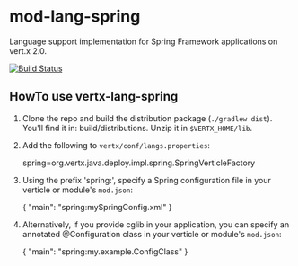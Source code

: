 # mod-lang-spring

Language support implementation for Spring Framework applications on vert.x 2.0.

[![Build Status](https://travis-ci.org/vert-x/vertx-junit-annotations.png?branch=master)](https://travis-ci.org/swilliams-vmw/vertx-lang-spring)



## HowTo use vertx-lang-spring


1. Clone the repo and build the distribution package (`./gradlew dist`).  You'll find it in: build/distributions. Unzip it in `$VERTX_HOME/lib`.


2. Add the following to `vertx/conf/langs.properties`:

    spring=org.vertx.java.deploy.impl.spring.SpringVerticleFactory


3. Using the prefix 'spring:', specify a Spring configuration file in your verticle or module's `mod.json`:

    {
      "main": "spring:mySpringConfig.xml"
    }


4. Alternatively, if you provide cglib in your application, you can specify an annotated @Configuration class in your verticle or module's `mod.json`:

    {
      "main": "spring:my.example.ConfigClass"
    }



